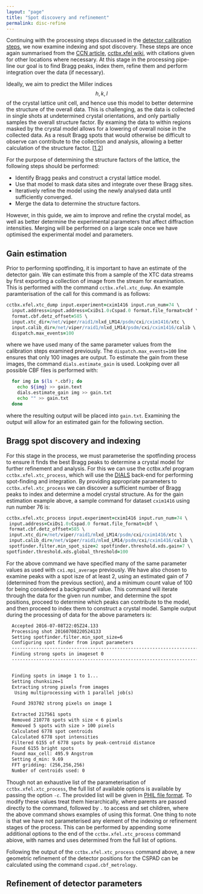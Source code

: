 ```yaml
---
layout: "page"
title: "Spot discovery and refinement"
permalink: disc-refine
---
```


Continuing with the processing steps discussed in the [detector calibration steps](cspad-calib), we now examine indexing and spot discovery. These steps are once again summarised from the [CCN article](http://www.phenix-online.org/newsletter/CCN_2016_07.pdf#page=18), [cctbx.xfel wiki](http://viper.lbl.gov/cctbx.xfel/index.php), with citations given for other locations where necessary. At this stage in the processing pipe-line our goal is to find Bragg peaks, index them, refine them and perform integration over the data (if necessary).

Ideally, we aim to predict the Miller indices $$h,k,l$$ of the crystal lattice unit cell, and hence use this model to better determine the structure of the overall data. This is challenging, as the data is collected in single shots at undetermined crystal orientations, and only partially samples the overall structure factor. By examing the data to within regions masked by the crystal model allows for a lowering of overall noise in the collected data. As a result Bragg spots that would otherwise be difficult to observe can contribute to the collection and analysis, allowing a better calculation of the structure factor. [[1](doi:10.1038/nmeth.2887),[2](doi:10.7554/eLife.05421)]


For the purpose of determining the structure factors of the lattice, the following steps should be performed:

- Identify Bragg peaks and construct a crystal lattice model.
- Use that model to mask data sites and integrate over these Bragg sites.
- Iteratively refine the model using the newly analysed data until sufficiently converged.
- Merge the data to determine the structure factors.

However, in this guide, we aim to improve and refine the crystal model, as well as better determine the experimental parameters that affect diffraction intensities. Merging will be performed on a large scale once we have optimised the experimental model and parameters.

## Gain estimation
Prior to performing spotfinding, it is important to have an estimate of the detector gain. We can estimate this from a sample of the XTC data streams by first exporting a collection of image from the stream for examination. This is performed with the command `cctbx.xfel.xtc_dump`. An example paramterisation of the call for this command is as follows:

  ```coffeescript
  cctbx.xfel.xtc_dump input.experiment=cxim1416 input.run_num=74 \
    input.address=input.address=CxiDs1.0:Cspad.0 format.file_format=cbf \
    format.cbf.detz_offset=585 \
    input.xtc_dir=/net/viper/raid1/mlxd_LM14/psdm/cxi/cxim1416/xtc \
    input.calib_dir=/net/viper/raid1/mlxd_LM14/psdm/cxi/cxim1416/calib \
    dispatch.max_events=100
  ```
where we have used many of the same parameter values from the calibration steps examined previously. The `dispatch.max_events=100` line ensures that only 100 images are output. To estimate the gain from these images, the command `dials.estimate_gain` is used. Lookping over all possible CBF files is performed with:

  ```bash
    for img in $(ls *.cbf); do
      echo ${img} >> gain.text
      dials.estimate_gain img >> gain.txt
      echo "" >> gain.txt
    done
  ```
where the resulting output will be placed into `gain.txt`. Examining the output will allow for an estimated gain for the following section.

## Bragg spot discovery and indexing
For this stage in the process, we must parameterise the spotfinding process to ensure it finds the best Bragg peaks to determine a crystal model for further refinement and analysis. For this we can use the <!---[DIALS](http://dials.lbl.gov/) spot-finding algorithm -->
cctbx.xfel program `cctbx.xfel.xtc_process`, which will use the [DIALS](http://dials.lbl.gov/) back-end for performing spot-finding and integration. By providing appropriate parameters to `cctbx.xfel.xtc_process` we can discover a sufficient number of Bragg peaks to index and determine a model crystal structure. As for the gain estimation example above, a sample command for dataset `cxim1416` using run number 76 is:

  ```coffeescript
  cctbx.xfel.xtc_process input.experiment=cxim1416 input.run_num=74 \
   input.address=CxiDs1.0:Cspad.0 format.file_format=cbf \
   format.cbf.detz_offset=585 \
   input.xtc_dir=/net/viper/raid1/mlxd_LM14/psdm/cxi/cxim1416/xtc \
   input.calib_dir=/net/viper/raid1/mlxd_LM14/psdm/cxi/cxim1416/calib \
   spotfinder.filter.min_spot_size=2 spotfinder.threshold.xds.gain=7 \
  spotfinder.threshold.xds.global_threshold=100
  ```
For the above command we have specified many of the same parameter values as used with `cxi.mpi_average` previously. We have also chosen to examine peaks with a spot isze of at least 2, using an estimated gain of 7 (determined from the previous section), and a minimum count value of 100 for being considered a backgroundf value. This command will iterate through the data for the given run number, and determine the spot positions, proceed to determine which peaks can contribute to the model, and then proceed to index them to construct a crystal model. Sample output during the processing of data for the above parameters is:

  ```txt
    Accepted 2016-07-08T22:05Z24.133
    Processing shot 20160708220524133
    Setting spotfinder.filter.min_spot_size=6
    Configuring spot finder from input parameters
    ----------------------------------------------------------------------------
    Finding strong spots in imageset 0
    ----------------------------------------------------------------------------


    Finding spots in image 1 to 1...
    Setting chunksize=1
    Extracting strong pixels from images
     Using multiprocessing with 1 parallel job(s)

    Found 393702 strong pixels on image 1

    Extracted 217561 spots
    Removed 210778 spots with size < 6 pixels
    Removed 5 spots with size > 100 pixels
    Calculated 6778 spot centroids
    Calculated 6778 spot intensities
    Filtered 6155 of 6778 spots by peak-centroid distance
    Found 6155 bright spots
    Found max_cell: 495.9 Angstrom
    Setting d_min: 9.69
    FFT gridding: (256,256,256)
    Number of centroids used: 0
  ```

Though not an exhaustive list of the parameterisation of `cctbx.xfel.xtc_process`, the full list of available options is available by passing the option `-c`. The provided list will be given in [PHIL file format](http://cctbx.sourceforge.net/libtbx_phil.html). To modify these values treat them hierarchically, where parents are passed directly to the command, followed by `.` to access and set children, where the above command shows examples of using this format. One thing to note is that we have not parameterised any element of the indexing or refinement stages of the process. This can be performed by appending some additional options to the end of the `cctbx.xfel.xtc_process` command abiove,  with names and uses determined from the full list of options.

Following the output of the `cctbx.xfel.xtc_process` command above, a new geometric refinement of the detector positions for the CSPAD can be calculated using the command `cspad.cbf_metrology`.

## Refinement of detector parameters
